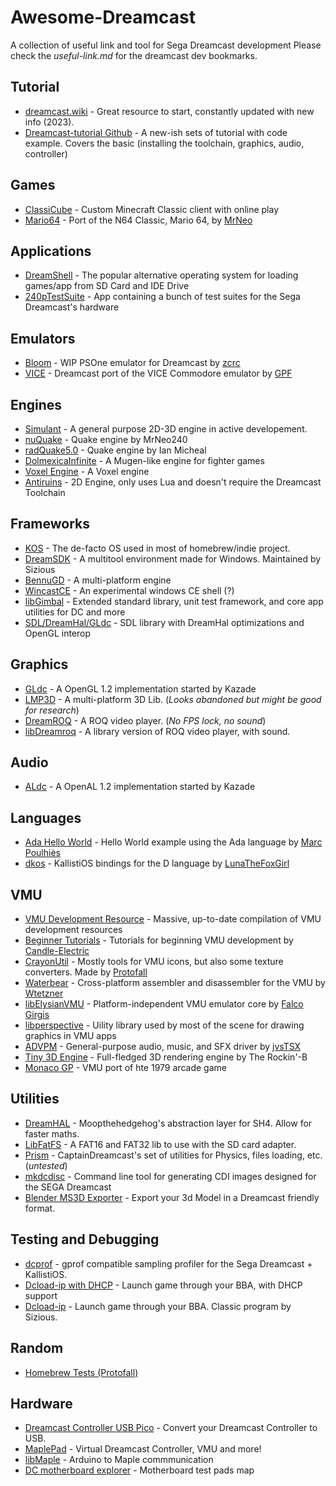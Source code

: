 # Awesome-Dreamcast
A collection of useful link and tool for Sega Dreamcast development
Please check the *useful-link.md* for the dreamcast dev bookmarks.

## Tutorial
* [dreamcast.wiki](https://dreamcast.wiki/Dreamcast.wiki) - Great resource to start, constantly updated with new info (2023).
* [Dreamcast-tutorial Github](https://github.com/dreamcastdevs/dreamcast_tutorial) - A new-ish sets of tutorial with code example. Covers the basic (installing the toolchain, graphics, audio, controller)

## Games
* [ClassiCube](https://github.com/ClassiCube/ClassiCube) - Custom Minecraft Classic client with online play
* [Mario64](https://github.com/mrneo240/sm64-port) - Port of the N64 Classic, Mario 64, by [MrNeo](https://github.com/mrneo240)

## Applications
* [DreamShell](https://github.com/DC-SWAT/DreamShell) - The popular alternative operating system for loading games/app from SD Card and IDE Drive
* [240pTestSuite](https://github.com/ArtemioUrbina/240pTestSuite) - App containing a bunch of test suites for the Sega Dreamcast's hardware

## Emulators
* [Bloom](https://github.com/pcercuei/bloom) - WIP PSOne emulator for Dreamcast by [zcrc](https://github.com/pcercuei/)
* [VICE](https://github.com/GPF/VICE) - Dreamcast port of the VICE Commodore emulator by [GPF](https://github.com/GPF)

## Engines
* [Simulant](https://simulant-engine.appspot.com) - A general purpose 2D-3D engine in active developement.
* [nuQuake](https://gitlab.com/HaydenKow/nuquake) - Quake engine by MrNeo240
* [radQuake5.0](https://github.com/ianmicheal/Radquake5.0) - Quake engine by Ian Micheal
* [DolmexicaInfinite](https://github.com/CaptainDreamcast/DolmexicaInfinite) - A Mugen-like engine for fighter games
* [Voxel Engine](https://github.com/ianmicheal/dreamcast-voxelspace-engine) - A Voxel engine
* [Antiruins](https://gitlab.com/lerabot/antiruins) - 2D Engine, only uses Lua and doesn't require the Dreamcast Toolchain

## Frameworks
* [KOS](https://sourceforge.net/projects/cadcdev/) - The de-facto OS used in most of homebrew/indie project.
* [DreamSDK](https://www.dreamsdk.org) - A multitool environment made for Windows. Maintained by Sizious
* [BennuGD](http://wiki.bennugd.org/index.php?title=Bennu_Wiki) - A multi-platform engine
* [WincastCE](https://github.com/FaucetDC/WincastCE) - An experimental windows CE shell (?)
* [libGimbal](https://github.com/gyrovorbis/libgimbal) - Extended standard library, unit test framework, and core app utilities for DC and more
* [SDL/DreamHal/GLdc](https://github.com/ianmicheal/SDL-dreamhal--GLDC) - SDL library with DreamHal optimizations and OpenGL interop

## Graphics
* [GLdc](https://gitlab.com/simulant/GLdc) - A OpenGL 1.2 implementation started by Kazade
* [LMP3D](https://github.com/Kannagi/LMP3D) - A multi-platform 3D Lib. (*Looks abandoned but might be good for research*)
* [DreamROQ](https://github.com/multimediamike/dreamroq) - A ROQ video player. (*No FPS lock, no sound*)
* [libDreamroq](https://github.com/dreamcastdevs/libdreamroq) - A library version of ROQ video player, with sound.

## Audio
* [ALdc](https://gitlab.com/simulant/ALdc) - A OpenAL 1.2 implementation started by Kazade

## Languages
* [Ada Hello World](https://github.com/dkm/ada-dreamcast-helloworld) - Hello World example using the Ada language by [Marc Poulhiès](https://poulhies.fr/)
* [dkos](https://github.com/LunaTheFoxgirl/dkos) - KallistiOS bindings for the D language by [LunaTheFoxGirl](https://github.com/LunaTheFoxgirl/dkos/commits?author=LunaTheFoxgirl)

## VMU
* [VMU Development Resource](https://dreamcast.wiki/VMU_development) - Massive, up-to-date compilation of VMU development resources
* [Beginner Tutorials](https://github.com/Candle-Electric/VMU_Development_Beginners-Tutorial/) - Tutorials for beginning VMU development by [Candle-Electric](https://github.com/Candle-Electric)
* [CrayonUtil](https://github.com/Protofall/Crayon-Utilities) - Mostly tools for VMU icons, but also some texture converters. Made by [Protofall](https://github.com/Protofall)
* [Waterbear](https://github.com/wtetzner/waterbear) - Cross-platform assembler and disassembler for the VMU by [Wtetzner](https://github.com/wtetzner)
* [libElysianVMU](https://github.com/gyrovorbis/libevmu) - Platform-independent VMU emulator core by [Falco Girgis](https://github.com/gyrovorbis)
* [libperspective](https://github.com/eatcomics/libperspective) - Uility library used by most of the scene for drawing graphics in VMU apps
* [ADVPM](https://github.com/jvsTSX/ADVM) - General-purpose audio, music, and SFX driver by [jvsTSX](https://github.com/jvsTSX)
* [Tiny 3D Engine](https://github.com/gyrovorbis/tiny3dengine) - Full-fledged 3D rendering engine by The Rockin'-B
* [Monaco GP](https://github.com/Candle-Electric/Monaco_GP) - VMU port of hte 1979 arcade game

## Utilities
* [DreamHAL](https://github.com/Moopthehedgehog/DreamHAL) - Moopthehedgehog's abstraction layer for SH4. Allow for faster maths.
* [LibFatFS](https://github.com/andressbarajas/libfatfs) - A FAT16 and FAT32 lib to use with the SD card adapter.
* [Prism](https://github.com/CaptainDreamcast/prism) - CaptainDreamcast's set of utilities for Physics, files loading, etc. (*untested*)
* [mkdcdisc](https://gitlab.com/simulant/mkdcdisc) - Command line tool for generating CDI images designed for the SEGA Dreamcast
* [Blender MS3D Exporter](https://gitlab.com/simulant/blender-ms3d-exporter) - Export your 3d Model in a Dreamcast friendly format.

## Testing and Debugging
* [dcprof](https://gitlab.com/simulant/dcprof) - gprof compatible sampling profiler for the Sega Dreamcast + KallistiOS.
* [Dcload-ip with DHCP](https://github.com/Moopthehedgehog/dcload-ip) - Launch game through your BBA, with DHCP support
* [Dcload-ip](https://github.com/sizious/dcload-ip) - Launch game through your BBA. Classic program by Sizious.

## Random
* [Homebrew Tests (Protofall)](https://github.com/Protofall/Homebrew-Tests)

## Hardware
* [Dreamcast Controller USB Pico](https://github.com/OrangeFox86/DreamcastControllerUsbPico) - Convert your Dreamcast Controller to USB.
* [MaplePad](https://github.com/mackieks/MaplePad) - Virtual Dreamcast Controller, VMU and more!
* [libMaple](https://github.com/Xerxes3rd/libmaple) - Arduino to Maple commmunication
* [DC motherboard explorer](http://yam.20to4.net/dreamcast/va1.html) - Motherboard test pads map

